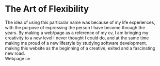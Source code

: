 # The Art of Flexibility

The idea of using this particular name was because of my life experiences, with the purpose of expressing the person I have become through the years.
By making a web/page as a reference of my cv, I am bringing my creativity to a new level I never thought I could do, and at the same time making me proud of a new lifestyle by studying software development, making this website as the beginning of a creative, exited and a fascinating new road.  
Webpage cv
